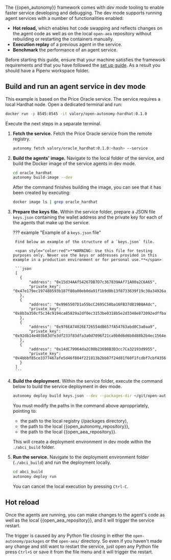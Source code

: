 The {{open_autonomy}} framework comes with *dev mode* tooling to enable faster service developing and debugging. The dev mode supports running agent services with a number of functionalities enabled:

* **Hot reload,** which enables hot code swapping and reflects changes on the agent code as well as on the local `open-aea` repository without rebuilding or restarting the containers manually.
* **Execution replay** of a previous agent in the service.
* **Benchmark** the performance of an agent service.


Before starting this guide, ensure that your machine satisfies the framework requirements and that you have followed the [set up guide](../../guides/set_up.md). As a result you should have a Pipenv workspace folder.

## Build and run an agent service in dev mode

This example is based on the Price Oracle service. The service requires a local Hardhat node. Open a dedicated terminal and run:

```bash
docker run -p 8545:8545 -it valory/open-autonomy-hardhat:0.1.0
```

Execute the next steps in a separate terminal.

1. **Fetch the service.** Fetch the Price Oracle service from the remote registry.

    ```bash
    autonomy fetch valory/oracle_hardhat:0.1.0:<hash> --service
    ```

2. **Build the agents' image.** Navigate to the local folder of the service, and build the Docker image of the service agents in dev mode.

    ```bash
    cd oracle_hardhat
    autonomy build-image --dev
    ```

    After the command finishes building the image, you can see that it has been created by executing:

    ```bash
    docker image ls | grep oracle_hardhat
    ```

3. **Prepare the keys file.** Within the service folder, prepare a JSON file `keys.json` containing the wallet address and the private key for each of the agents that make up the service.

    ??? example "Example of a `keys.json` file"

        Find below an example of the structure of a `keys.json` file.

        <span style="color:red">**WARNING: Use this file for testing purposes only. Never use the keys or addresses provided in this example in a production environment or for personal use.**</span>

        ```json
        [
          {
              "address": "0x15d34AAf54267DB7D7c367839AAf71A00a2C6A65",
              "private_key": "0x47e179ec197488593b187f80a00eb0da91f1b9d0b13f8733639f19c30a34926a"
          },
          {
              "address": "0x9965507D1a55bcC2695C58ba16FB37d819B0A4dc",
              "private_key": "0x8b3a350cf5c34c9194ca85829a2df0ec3153be0318b5e2d3348e872092edffba"
          },
          {
              "address": "0x976EA74026E726554dB657fA54763abd0C3a0aa9",
              "private_key": "0x92db14e403b83dfe3df233f83dfa3a0d7096f21ca9b0d6d6b8d88b2b4ec1564e"
          },
          {
              "address": "0x14dC79964da2C08b23698B3D3cc7Ca32193d9955",
              "private_key": "0x4bbbf85ce3377467afe5d46f804f221813b2bb87f24d81f60f1fcdbf7cbf4356"
          }
        ]
        ```

4. **Build the deployment.** Within the service folder, execute the command below to build the service deployment in dev mode.

    ```bash
    autonomy deploy build keys.json --dev --packages-dir ~/git/open-autonomy/packages --open-autonomy-dir ~/git/open-aea/ --open-aea-dir ~/git/open-autonomy/
    ```

    You must modify the paths in the command above aproppriately, pointing to:

    * the path to the local registry (/packages directory),
    * the path to the local {{open_autonomy_repository}},
    * the path to the local {{open_aea_repository}}.

    This will create a deployment environment in dev mode within the `./abci_build` folder.

5. **Run the service.** Navigate to the deployment environment folder (`./abci_build`) and run the deployment locally.

    ```bash
    cd abci_build
    autonomy deploy run
    ```

    You can cancel the local execution by pressing `Ctrl-C`.

## Hot reload

Once the agents are running, you can make changes to the agent's code as well as the local {{open_aea_repository}}, and it will trigger the service restart.

The trigger is caused by any Python file closing in either the `open-autonomy/packages` or the `open-aea/` directory. So even if you haven't made any change and still want to restart the service, just open any Python file press `Ctrl+S` or save it from the file menu and it will trigger the restart.
